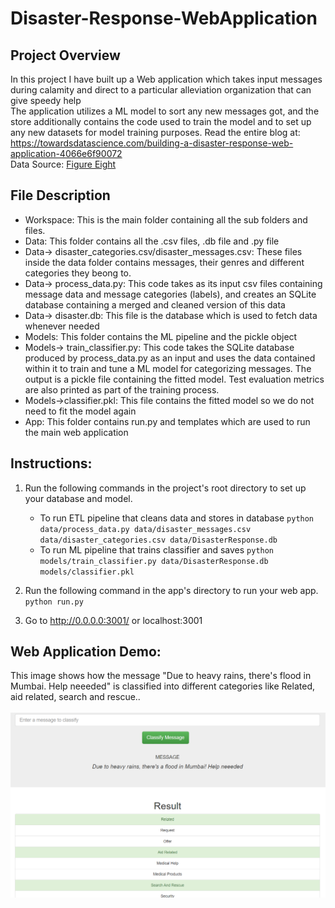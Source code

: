 # Disaster-Response-WebApplication

## Project Overview
In this project I have built up a Web application which takes input messages during calamity and direct to a particular alleviation organization that can give speedy help
<br> The application utilizes a ML model to sort any new messages got, and the store additionally contains the code used to train the model and to set up any new datasets for model training purposes. Read the entire blog at: https://towardsdatascience.com/building-a-disaster-response-web-application-4066e6f90072
<br>Data Source: [Figure Eight](https://www.figure-eight.com/data-for-everyone/)
<br>
## File Description
* Workspace: This is the main folder containing all the sub folders and files.
* Data: This folder contains all the .csv files, .db file and .py file
* Data-> disaster_categories.csv/disaster_messages.csv: These files inside the data folder contains messages, their genres and different categories they beong to.
* Data-> process_data.py: This code takes as its input csv files containing message data and message categories (labels), and creates an SQLite database containing a merged and cleaned version of this data
* Data-> disaster.db: This file is the database which is used to fetch data whenever needed
* Models: This folder contains the ML pipeline and the pickle object
* Models-> train_classifier.py: This code takes the SQLite database produced by process_data.py as an input and uses the data contained within it to train and tune a ML model for categorizing messages. The output is a pickle file containing the fitted model. Test evaluation metrics are also printed as part of the training process.
* Models->classifier.pkl: This file contains the fitted model so we do not need to fit the model again
* App: This folder contains run.py and templates which are used to run the main web application

## Instructions:
1. Run the following commands in the project's root directory to set up your database and model.

    - To run ETL pipeline that cleans data and stores in database
        `python data/process_data.py data/disaster_messages.csv data/disaster_categories.csv data/DisasterResponse.db`
    - To run ML pipeline that trains classifier and saves
        `python models/train_classifier.py data/DisasterResponse.db models/classifier.pkl`

2. Run the following command in the app's directory to run your web app.
    `python run.py`

3. Go to http://0.0.0.0:3001/ or localhost:3001

## Web Application Demo:
This image shows how the message "Due to heavy rains, there's flood in Mumbai. Help neeeded" is classified into different categories like Related, aid related, search and rescue..
<br>
<br>
<img src='Img/app1.PNG' width='800'>
